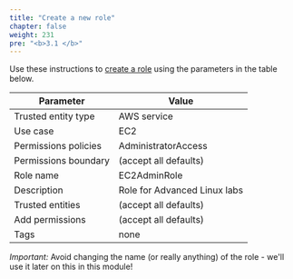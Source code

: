 ```yaml
---
title: "Create a new role"
chapter: false
weight: 231
pre: "<b>3.1 </b>"
---
```


Use these instructions to [create a role](https://docs.aws.amazon.com/AWSEC2/latest/UserGuide/iam-roles-for-amazon-ec2.html#create-iam-role) using the parameters in the table below. 


Parameter | Value
--- | ---
Trusted entity type | AWS service
Use case | EC2
Permissions policies | AdministratorAccess
Permissions boundary | (accept all defaults)
Role name | EC2AdminRole
Description | Role for Advanced Linux labs
Trusted entities| (accept all defaults)
Add permissions | (accept all defaults)
Tags | none


_Important:_ Avoid changing the name (or really anything) of the role - we'll use it later on this in this module!